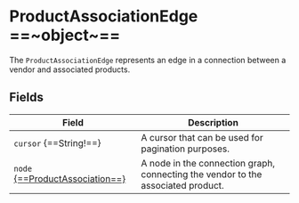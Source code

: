 # ProductAssociationEdge ==~object~==

The `ProductAssociationEdge` represents an edge in a connection between a vendor and associated products.

## Fields

| Field                         	| Description           	                                                                                                |
|-------------------------------	|-------------------------------------------------------------------------------------------------------------------------	|
| `cursor` {==String!==}          	| A cursor that can be used for pagination purposes.                                                                     	|
| `node` [{==ProductAssociation==}](ProductAssociation.md) 	| A node in the connection graph, connecting the vendor to the associated product.           	    |

